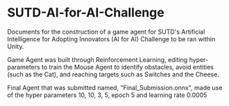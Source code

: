 # SUTD-AI-for-AI-Challenge

Documents for the construction of a game agent for SUTD's Artificial Intelligence for Adopting Innovators (AI for AI) Challenge to be ran within Unity.

Game Agent was built through Reinforcement Learning, editing hyper-parameters to train the Mouse Agent to identify obstacles, avoid entities (such as the Cat), and reaching targets such as Switches and the Cheese.

Final Agent that was submitted named, "Final_Submission.onnx", made use of the hyper parameters 10, 10, 3, 5, epoch 5 and learning rate 0.0005
